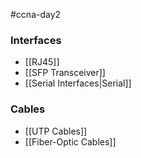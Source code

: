 #ccna-day2  
### Interfaces
- [[RJ45]]
- [[SFP Transceiver]]
- [[Serial Interfaces|Serial]]

### Cables
- [[UTP Cables]]
- [[Fiber-Optic Cables]]